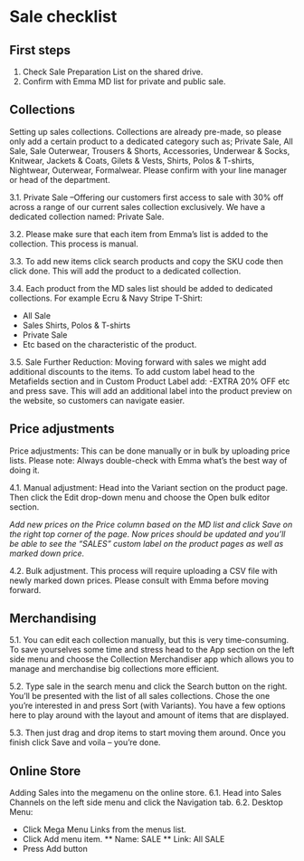 # Sale checklist

## First steps
1.	Check Sale Preparation List on the shared drive. 
2.	Confirm with Emma MD list for private and public sale.

## Collections
Setting up sales collections. Collections are already pre-made, so please only add a certain product to a dedicated category such as; Private Sale, All Sale, Sale Outerwear, Trousers & Shorts, Accessories, Underwear & Socks, Knitwear, Jackets & Coats, Gilets & Vests, Shirts, Polos & T-shirts, Nightwear, Outerwear, Formalwear. Please confirm with your line manager or head of the department. 

3.1. Private Sale –Offering our customers first access to sale with 30% off across a range of our current sales collection exclusively. We have a dedicated collection named: Private Sale.
    
3.2. Please make sure that each item from Emma’s list is added to the collection. This process is manual. 
 
3.3. To add new items click search products and copy the SKU code then click done. This will add the product to a dedicated collection. 
 
3.4. Each product from the MD sales list should be added to dedicated collections. For example Ecru & Navy Stripe T-Shirt: 
* All Sale
* Sales Shirts, Polos & T-shirts 
* Private Sale 
* Etc based on the characteristic of the product. 
 
3.5. Sale Further Reduction: 
Moving forward with sales we might add additional discounts to the items. To add custom label head to the Metafields section and in Custom Product Label add: -EXTRA 20% OFF etc and press save. This will add an additional label into the product preview on the website, so customers can navigate easier. 

## Price adjustments
Price adjustments: This can be done manually or in bulk by uploading price lists. Please note: Always double-check with Emma what’s the best way of doing it. 

4.1. Manual adjustment: 
Head into the Variant section on the product page. Then click the Edit drop-down menu and choose the Open bulk editor section.
  
*Add new prices on the Price column based on the MD list and click Save on the right top corner of the page. Now prices should be updated and you’ll be able to see the “SALES” custom label on the product pages as well as marked down price.*

4.2. Bulk adjustment. 
This process will require uploading a CSV file with newly marked down prices. Please consult with Emma before moving forward.  

## Merchandising
5.1. You can edit each collection manually, but this is very time-consuming. To save yourselves some time and stress head to the App section on the left side menu and choose the Collection Merchandiser app which allows you to manage and merchandise big collections more efficient. 

5.2. Type sale in the search menu and click the Search button on the right. You’ll be presented with the list of all sales collections. Chose the one you’re interested in and press Sort (with Variants). You have a few options here to play around with the layout and amount of items that are displayed. 

5.3. Then just drag and drop items to start moving them around. Once you finish click Save and voila – you’re done.  

## Online Store
Adding Sales into the megamenu on the online store. 
6.1. Head into Sales Channels on the left side menu and click the Navigation tab. 
6.2. Desktop Menu: 
* Click Mega Menu Links from the menus list. 
* Click Add menu item. 
** Name: SALE 
** Link: All SALE 
* Press Add button
